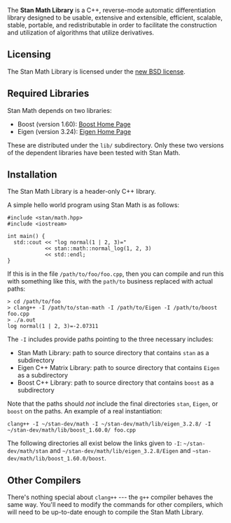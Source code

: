 The <b>Stan Math Library</b> is a C++, reverse-mode automatic differentiation library designed to be usable, extensive and extensible, efficient, scalable, stable, portable, and redistributable in order to facilitate the construction and utilization of algorithms that utilize derivatives.

Licensing
---------
The Stan Math Library is licensed under the [new BSD license](https://raw.githubusercontent.com/stan-dev/math/develop/licenses/stan-math-library-license.txt).

Required Libraries
------------------
Stan Math depends on two libraries:

- Boost (version 1.60): [Boost Home Page](http://www.boost.org)
- Eigen (version 3.24): [Eigen Home Page](http://eigen.tuxfamily.org/index.php?title=Main_Page)

These are distributed under the `lib/` subdirectory. Only these two versions of the dependent libraries have been tested with Stan Math.

Installation
------------
The Stan Math Library is a header-only C++ library.

A simple hello world program using Stan Math is as follows:

```
#include <stan/math.hpp>
#include <iostream>

int main() {
  std::cout << "log normal(1 | 2, 3)=" 
            << stan::math::normal_log(1, 2, 3) 
            << std::endl;
}
```

If this is in the file `/path/to/foo/foo.cpp`, then you can compile and run this with something like this, with the `path/to` business replaced with actual paths:

```
> cd /path/to/foo
> clang++ -I /path/to/stan-math -I /path/to/Eigen -I /path/to/boost foo.cpp
> ./a.out
log normal(1 | 2, 3)=-2.07311
```

The `-I` includes provide paths pointing to the three necessary includes:

* Stan Math Library:  path to source directory that contains `stan` as a subdirectory
* Eigen C++ Matrix Library:  path to source directory that contains `Eigen` as a subdirectory
* Boost C++ Library:  path to source directory that contains `boost` as a subdirectory

Note that the paths should *not* include the final directories `stan`, `Eigen`, or `boost` on the paths.  An example of a real instantiation:

```
clang++ -I ~/stan-dev/math -I ~/stan-dev/math/lib/eigen_3.2.8/ -I ~/stan-dev/math/lib/boost_1.60.0/ foo.cpp
```

The following directories all exist below the links given to `-I`: `~/stan-dev/math/stan` and `~/stan-dev/math/lib/eigen_3.2.8/Eigen` and `~stan-dev/math/lib/boost_1.60.0/boost`.

Other Compilers
---------------
There's nothing special about `clang++` --- the `g++` compiler behaves the same way.  You'll need to modify the commands for other compilers, which will need to be up-to-date enough to compile the Stan Math Library.
